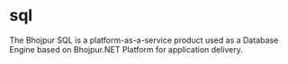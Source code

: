 # sql
The Bhojpur SQL is a platform-as-a-service product used as a Database Engine based on Bhojpur.NET Platform for application delivery.

